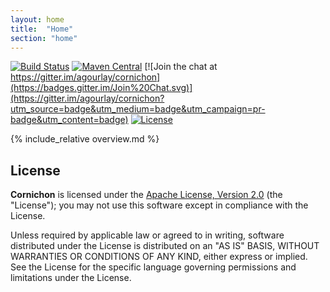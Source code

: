 ```yaml
---
layout: home
title:  "Home"
section: "home"
---
```


[![Build Status](https://travis-ci.org/agourlay/cornichon.svg?branch=master)](https://travis-ci.org/agourlay/cornichon)
[![Maven Central](https://maven-badges.herokuapp.com/maven-central/com.github.agourlay/cornichon-core_2.13/badge.svg)](https://maven-badges.herokuapp.com/maven-central/com.github.agourlay/cornichon-core_2.13)
[![Join the chat at https://gitter.im/agourlay/cornichon](https://badges.gitter.im/Join%20Chat.svg)](https://gitter.im/agourlay/cornichon?utm_source=badge&utm_medium=badge&utm_campaign=pr-badge&utm_content=badge)
[![License](http://img.shields.io/:license-Apache%202-brightgreen.svg)](http://www.apache.org/licenses/LICENSE-2.0.txt)

<a name="overview"></a>

{% include_relative overview.md %}

## License

**Cornichon** is licensed under the [Apache License, Version 2.0](http://www.apache.org/licenses/LICENSE-2.0) (the
"License"); you may not use this software except in compliance with the License.

Unless required by applicable law or agreed to in writing, software
distributed under the License is distributed on an "AS IS" BASIS,
WITHOUT WARRANTIES OR CONDITIONS OF ANY KIND, either express or implied.
See the License for the specific language governing permissions and
limitations under the License.
